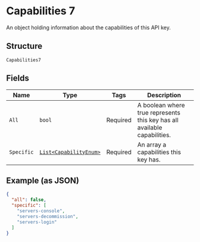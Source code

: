 
# Capabilities 7

An object holding information about the capabilities of this API key.

## Structure

`Capabilities7`

## Fields

| Name | Type | Tags | Description |
|  --- | --- | --- | --- |
| `All` | `bool` | Required | A boolean where true represents this key has all available capabilities. |
| `Specific` | [`List<CapabilityEnum>`](../../doc/models/capability-enum.md) | Required | An array a capabilities this key has. |

## Example (as JSON)

```json
{
  "all": false,
  "specific": [
    "servers-console",
    "servers-decommission",
    "servers-login"
  ]
}
```

